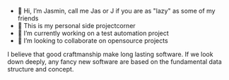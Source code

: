 - 👋 Hi, I’m Jasmin, call me Jas or J if you are as "lazy" as some of my friends
- 👀 This is my personal side projectcorner
- 🌱 I’m currently working on a test automation project
- 💞️ I’m looking to collaborate on opensource projects

I believe that good craftmanship make long lasting software. If we look down deeply, any fancy new software are based on the fundamental data structure and concept.
